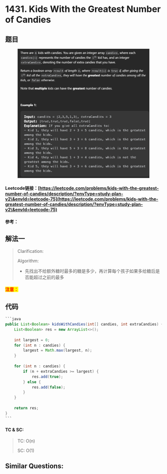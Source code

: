 # 1431. Kids With the Greatest Number of Candies

## 题目

<figure><img src="../../.gitbook/assets/image (2) (1) (1) (1) (1) (1) (1) (1) (1) (1).png" alt=""><figcaption></figcaption></figure>

#### Leetcode链接：[https://leetcode.com/problems/kids-with-the-greatest-number-of-candies/description/?envType=study-plan-v2\&envId=leetcode-75](https://leetcode.com/problems/kids-with-the-greatest-number-of-candies/description/?envType=study-plan-v2\&envId=leetcode-75)

#### 参考：

## 解法一

> Clarification:&#x20;
>
> Algorithm:&#x20;
>
> * 先找出不给额外糖时最多的糖是多少，再计算每个孩子如果多给糖后是否能超过之前的最多

#### <mark style="color:red;">注意：</mark>

## 代码

````java
```java
public List<Boolean> kidsWithCandies(int[] candies, int extraCandies) {
    List<Boolean> res = new ArrayList<>();

    int largest = 0;
    for (int n : candies) {
        largest = Math.max(largest, n);
    }

    for (int n : candies) {
        if (n + extraCandies >= largest) {
            res.add(true);
        } else {
            res.add(false);
        }
    }

    return res;
}
```
````

#### TC & SC:&#x20;

> TC: O(n)
>
> SC: O(1)

## **Similar Questions:**&#x20;
